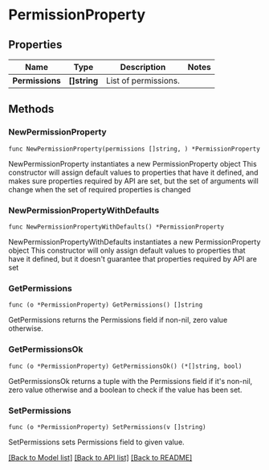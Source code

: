 # PermissionProperty

## Properties

Name | Type | Description | Notes
------------ | ------------- | ------------- | -------------
**Permissions** | **[]string** | List of permissions. | 

## Methods

### NewPermissionProperty

`func NewPermissionProperty(permissions []string, ) *PermissionProperty`

NewPermissionProperty instantiates a new PermissionProperty object
This constructor will assign default values to properties that have it defined,
and makes sure properties required by API are set, but the set of arguments
will change when the set of required properties is changed

### NewPermissionPropertyWithDefaults

`func NewPermissionPropertyWithDefaults() *PermissionProperty`

NewPermissionPropertyWithDefaults instantiates a new PermissionProperty object
This constructor will only assign default values to properties that have it defined,
but it doesn't guarantee that properties required by API are set

### GetPermissions

`func (o *PermissionProperty) GetPermissions() []string`

GetPermissions returns the Permissions field if non-nil, zero value otherwise.

### GetPermissionsOk

`func (o *PermissionProperty) GetPermissionsOk() (*[]string, bool)`

GetPermissionsOk returns a tuple with the Permissions field if it's non-nil, zero value otherwise
and a boolean to check if the value has been set.

### SetPermissions

`func (o *PermissionProperty) SetPermissions(v []string)`

SetPermissions sets Permissions field to given value.



[[Back to Model list]](../README.md#documentation-for-models) [[Back to API list]](../README.md#documentation-for-api-endpoints) [[Back to README]](../README.md)


